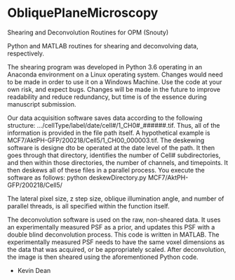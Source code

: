 # ObliquePlaneMicroscopy
Shearing and Deconvolution Routines for OPM (Snouty)

Python and MATLAB routines for shearing and deconvolving data, respectively.  

The shearing program was developed in Python 3.6 operating in an Anaconda environment on a Linux operating system.  Changes would need to be made in order to use it on a Windows Machine.  Use the code at your own risk, and expect bugs.  Changes will be made in the future to improve readability and reduce redundancy, but time is of the essence during manuscript submission.

Our data acquisition software saves data according to the following structure:  .../cellType/label/date/cell#/1_CH0#_######.tif.  Thus, all of the information is provided in the file path itself.  A hypothetical example is MCF7/AktPH-GFP/200218/Cell5/1_CH00_000003.tif.
The deskewing software is designe dto be operated at the date level of the path.  It then goes through that directory, identifies the number of Cell# subdirectories, and then within those directories, the number of channels, and timepoints.  It then deskews all of these files in a parallel process.  You execute the software as follows: python deskewDirectory.py MCF7/AktPH-GFP/200218/Cell5/

The lateral pixel size, z step size, oblique illumination angle, and number of parallel threads, is all specified within the function itself.

The deconvolution software is used on the raw, non-sheared data.  It uses an experimentally measured PSF as a prior, and updates this PSF with a double blind deconvolution process.  This code is written in MATLAB.  The experimentally measured PSF needs to have the same voxel dimensions as the data that was acquired, or be appropriately scaled.  After deconvolution, the image is then sheared using the aforementioned Python code.

- Kevin Dean

